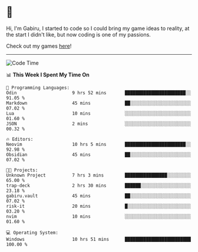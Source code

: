 # 🐀

Hi, I'm Gabiru, I started to code so I could bring my game ideas to reality, at the start I didn't like, but now coding is one of my passions.

Check out my games [here](https://gabiru.art/projetos/)!

---

<!--START_SECTION:waka-->
![Code Time](http://img.shields.io/badge/Code%20Time-592%20hrs%2038%20mins-blue)

📊 **This Week I Spent My Time On** 

```text
💬 Programming Languages: 
Odin                     9 hrs 52 mins       ███████████████████████░░   91.05 % 
Markdown                 45 mins             ██░░░░░░░░░░░░░░░░░░░░░░░   07.02 % 
Lua                      10 mins             ░░░░░░░░░░░░░░░░░░░░░░░░░   01.60 % 
JSON                     2 mins              ░░░░░░░░░░░░░░░░░░░░░░░░░   00.32 % 

🔥 Editors: 
Neovim                   10 hrs 5 mins       ███████████████████████░░   92.98 % 
Obsidian                 45 mins             ██░░░░░░░░░░░░░░░░░░░░░░░   07.02 % 

🐱‍💻 Projects: 
Unknown Project          7 hrs 3 mins        ████████████████░░░░░░░░░   65.00 % 
trap-deck                2 hrs 30 mins       ██████░░░░░░░░░░░░░░░░░░░   23.18 % 
gabiru.vault             45 mins             ██░░░░░░░░░░░░░░░░░░░░░░░   07.02 % 
risk-it                  20 mins             █░░░░░░░░░░░░░░░░░░░░░░░░   03.20 % 
nvim                     10 mins             ░░░░░░░░░░░░░░░░░░░░░░░░░   01.60 % 

💻 Operating System: 
Windows                  10 hrs 51 mins      █████████████████████████   100.00 % 
```


<!--END_SECTION:waka-->
